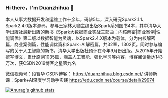 ### Hi there，I'm Duanzhihua 👋
本人从事大数据开发和运维工作十余年，码龄5年，深入研究Spark2.1.1、Spark2.4.0版本源码，参与王家林大咖主编出版Spark系列图书4本，其中清华大学出版社最新出版的新书《Spark大数据商业实战三部曲：内核解密|商业案例|性能调优》第二版以数据智能为灵魂，以Spark2.4.X版本为载体，分为内核解密篇，商业案例篇，性能调优篇和Spark+AI解密篇，共32章，1302页。同时参与编写的关于人工智能的新书，清华大学出版社预计在今年9月份出版。从2015年开始撰写博文，累计原创1035篇，涵盖人工智能、强化学习等内容，博客阅读量达143万次，获CSDN2019博客之星第九名

微信视频号：段智华
CSDN博客： https://duanzhihua.blog.csdn.net/
讲师新课：Spark+AI深度学习动手实践 https://edu.csdn.net/course/detail/29974

<!--
**duanzhihua/duanzhihua** is a ✨ _special_ ✨ repository because its `README.md` (this file) appears on your GitHub profile.

Here are some ideas to get you started:

- 🔭 I’m currently working on ...
- 🌱 I’m currently learning ...
- 👯 I’m looking to collaborate on ...
- 🤔 I’m looking for help with ...
- 💬 Ask me about ...
- 📫 How to reach me: ...
- 😄 Pronouns: ...
- ⚡ Fun fact: ...
-->
[![Anurag's github stats](https://github-readme-stats.vercel.app/api?username=duanzhihua)](https://github.com/anuraghazra/github-readme-stats)

